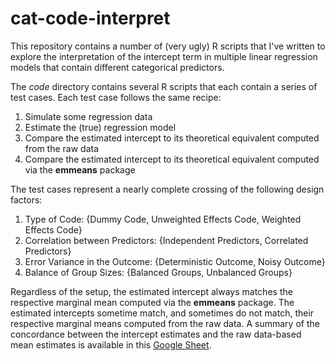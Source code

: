 # cat-code-interpret

This repository contains a number of (very ugly) R scripts that I've written to
explore the interpretation of the intercept term in multiple linear regression
models that contain different categorical predictors.

The *code* directory contains several R scripts that each contain a series of 
test cases. Each test case follows the same recipe:
1. Simulate some regression data
1. Estimate the (true) regression model
1. Compare the estimated intercept to its theoretical equivalent computed from
   the raw data
1. Compare the estimated intercept to its theoretical equivalent computed via
   the **emmeans** package
   
The test cases represent a nearly complete crossing of the following design
factors:
1. Type of Code: {Dummy Code, Unweighted Effects Code, Weighted Effects Code}
1. Correlation between Predictors: {Independent Predictors, Correlated
   Predictors}
1. Error Variance in the Outcome: {Deterministic Outcome, Noisy Outcome}
1. Balance of Group Sizes: {Balanced Groups, Unbalanced Groups}

Regardless of the setup, the estimated intercept always matches the respective
marginal mean computed via the **emmeans** package. The estimated intercepts
sometime match, and sometimes do not match, their respective marginal means
computed from the raw data. A summary of the concordance between the intercept
estimates and the raw data-based mean estimates is available in this [Google
Sheet](https://docs.google.com/spreadsheets/d/1mckS-lc754z989uuLWjGnCaFrwU3FB2fpNT4mLNtZUU/edit#gid=276481204).
